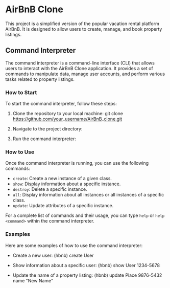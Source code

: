 # AirBnB Clone

This project is a simplified version of the popular vacation rental platform AirBnB. It is designed to allow users to create, manage, and book property listings.

## Command Interpreter

The command interpreter is a command-line interface (CLI) that allows users to interact with the AirBnB Clone application. It provides a set of commands to manipulate data, manage user accounts, and perform various tasks related to property listings.

### How to Start

To start the command interpreter, follow these steps:

1. Clone the repository to your local machine:
git clone https://github.com/your_username/AirBnB_clone.git

2. Navigate to the project directory:

3. Run the command interpreter:



### How to Use

Once the command interpreter is running, you can use the following commands:

- `create`: Create a new instance of a given class.
- `show`: Display information about a specific instance.
- `destroy`: Delete a specific instance.
- `all`: Display information about all instances or all instances of a specific class.
- `update`: Update attributes of a specific instance.

For a complete list of commands and their usage, you can type `help` or `help <command>` within the command interpreter.

### Examples

Here are some examples of how to use the command interpreter:

- Create a new user:
(hbnb) create User

- Show information about a specific user:
(hbnb) show User 1234-5678

- Update the name of a property listing:
(hbnb) update Place 9876-5432 name "New Name"
